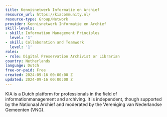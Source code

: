 ```yaml
---
title: Kennisnetwerk Informatie en Archief
resource_url: https://kiacommunity.nl/
resource-type: Group/Network
provider: Kennisnetwerk Informatie en Archief
skill-levels:
- skill: Information Management Principles
  level: '1'
- skill: Collaboration and Teamwork
  level: '1'
roles:
- role: Digital Preservation Archivist or Librarian
country: Netherlands
language: Dutch
free-or-paid: Free
created: 2024-09-16 00:00:00 Z
updated: 2024-09-16 00:00:00 Z
---
```


KIA is a Dutch platform for professionals in the field of informationmanagement and archiving. It is independent, though supported by the Nationaal Archief and moderated by the Vereniging  van Nederlandse Gemeenten (VNG).
